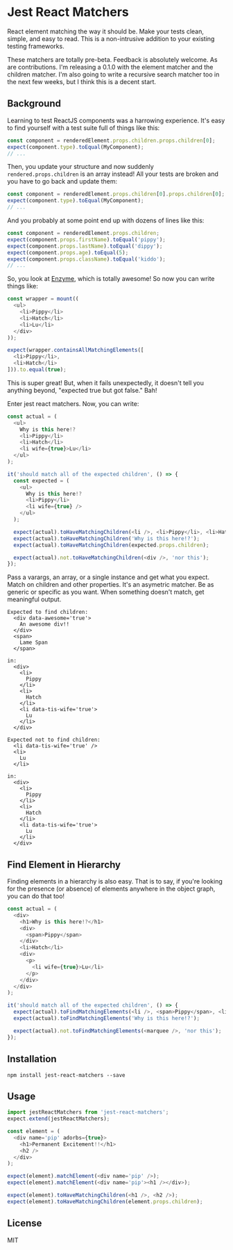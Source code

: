 # Jest React Matchers

React element matching the way it should be.  Make your tests clean, simple, and easy to read.  This is a non-intrusive addition to your existing testing frameworks.

These matchers are totally pre-beta.  Feedback is absolutely welcome.  As are contributions.  I'm releasing a 0.1.0 with the element matcher and the children matcher.  I'm also going to write a recursive search matcher too in the next few weeks, but I think this is a decent start.

## Background

Learning to test ReactJS components was a harrowing experience.  It's easy to find yourself with a test suite full of things like this:

```javascript
const component = renderedElement.props.children.props.children[0];
expect(component.type).toEqual(MyComponent);
// ...
```

Then, you update your structure and now suddenly `rendered.props.children` is an array instead!  All your tests are broken and you have to go back and update them:

```javascript
const component = renderedElement.props.children[0].props.children[0];
expect(component.type).toEqual(MyComponent);
// ...
```

And you probably at some point end up with dozens of lines like this:

```javascript
const component = renderedElement.props.children;
expect(component.props.firstName).toEqual('pippy');
expect(component.props.lastName).toEqual('dippy');
expect(component.props.age).toEqual(5);
expect(component.props.className).toEqual('kiddo');
// ...
```

So, you look at [Enzyme](https://github.com/airbnb/enzyme), which is totally awesome!  So now you can write things like:

```javascript
const wrapper = mount((
  <ul>
    <li>Pippy</li>
    <li>Hatch</li>
    <li>Lu</li>
  </div>
));

expect(wrapper.containsAllMatchingElements([
  <li>Pippy</li>,
  <li>Hatch</li>
])).to.equal(true);
```

This is super great!  But, when it fails unexpectedly, it doesn't tell you anything beyond, "expected true but got false."  Bah!

Enter jest react matchers.  Now, you can write:

```javascript
const actual = (
  <ul>
    Why is this here!?
    <li>Pippy</li>
    <li>Hatch</li>
    <li wife={true}>Lu</li>
  </ul>
);

it('should match all of the expected children', () => {
  const expected = (
    <ul>
      Why is this here!?
      <li>Pippy</li>
      <li wife={true} />
    </ul>
  );

  expect(actual).toHaveMatchingChildren(<li />, <li>Pippy</li>, <li>Hatch</li>);
  expect(actual).toHaveMatchingChildren('Why is this here!?');
  expect(actual).toHaveMatchingChildren(expected.props.children);

  expect(actual).not.toHaveMatchingChildren(<div />, 'nor this');
});
```

Pass a varargs, an array, or a single instance and get what you expect.  Match on children and other properties.  It's an asymetric matcher.  Be as generic or specific as you want.  When something doesn't match, get meaningful output.

```
Expected to find children:
  <div data-awesome='true'>
    An awesome div!!
  </div>
  <span>
    Lame Span
  </span>

in:
  <div>
    <li>
      Pippy
    </li>
    <li>
      Hatch
    </li>
    <li data-tis-wife='true'>
      Lu
    </li>
  </div>

Expected not to find children:
  <li data-tis-wife='true' />
  <li>
    Lu
  </li>

in:
  <div>
    <li>
      Pippy
    </li>
    <li>
      Hatch
    </li>
    <li data-tis-wife='true'>
      Lu
    </li>
  </div>
```

## Find Element in Hierarchy

Finding elements in a hierarchy is also easy.  That is to say, if you're looking for the presence (or absence) of elements
anywhere in the object graph, you can do that too!

```javascript
const actual = (
  <div>
    <h1>Why is this here!?</h1>
    <div>
      <span>Pippy</span>
    </div>
    <li>Hatch</li>
    <div>
      <p>
        <li wife={true}>Lu</li>
      </p>  
    </div>
  </div>
);

it('should match all of the expected children', () => {
  expect(actual).toFindMatchingElements(<li />, <span>Pippy</span>, <li>Hatch</li>, 'Pippy');
  expect(actual).toFindMatchingElements('Why is this here!?');

  expect(actual).not.toFindMatchingElements(<marquee />, 'nor this');
});
```

## Installation

```
npm install jest-react-matchers --save
```

## Usage

```javascript
import jestReactMatchers from 'jest-react-matchers';
expect.extend(jestReactMatchers);

const element = (
  <div name='pip' adorbs={true}>
    <h1>Permanent Excitement!!</h1>
    <h2 />
  </div>
);

expect(element).matchElement(<div name='pip' />);
expect(element).matchElement(<div name='pip'><h1 /></div>);

expect(element).toHaveMatchingChildren(<h1 />, <h2 />);
expect(element).toHaveMatchingChildren(element.props.children);
```

## License

MIT

